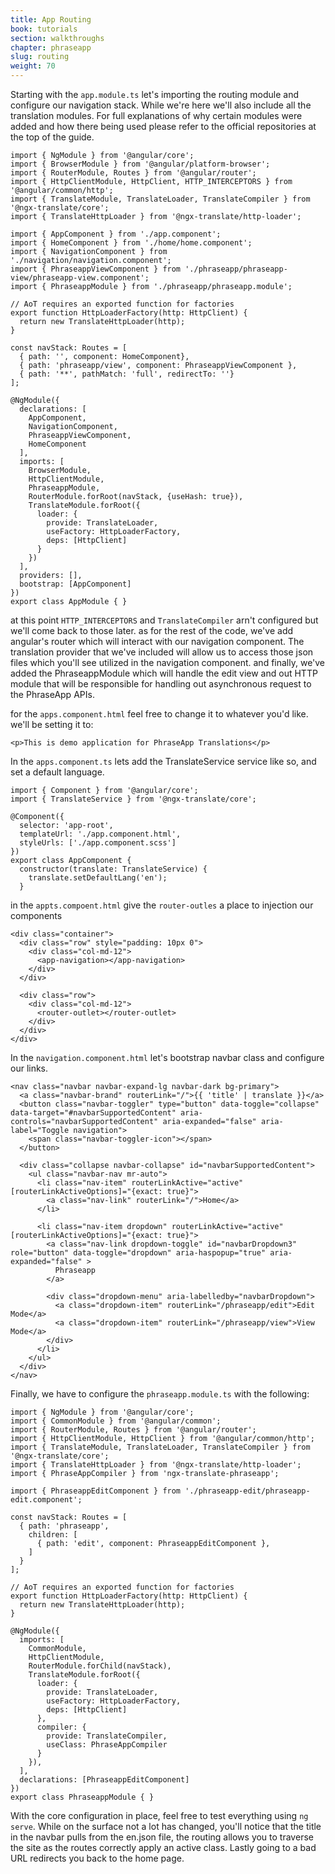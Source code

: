 ```yaml
---
title: App Routing
book: tutorials
section: walkthroughs
chapter: phraseapp
slug: routing
weight: 70
---
```

Starting with the `app.module.ts` let's importing the routing module and configure our navigation stack. While we're here 
we'll also include all the translation modules. For full explanations of why certain modules were added and
how there being used please refer to the official repositories at the top of the guide. 

```
import { NgModule } from '@angular/core';
import { BrowserModule } from '@angular/platform-browser';
import { RouterModule, Routes } from '@angular/router';
import { HttpClientModule, HttpClient, HTTP_INTERCEPTORS } from '@angular/common/http';
import { TranslateModule, TranslateLoader, TranslateCompiler } from '@ngx-translate/core';
import { TranslateHttpLoader } from '@ngx-translate/http-loader';

import { AppComponent } from './app.component';
import { HomeComponent } from './home/home.component';
import { NavigationComponent } from './navigation/navigation.component';
import { PhraseappViewComponent } from './phraseapp/phraseapp-view/phraseapp-view.component';
import { PhraseappModule } from './phraseapp/phraseapp.module';

// AoT requires an exported function for factories
export function HttpLoaderFactory(http: HttpClient) {
  return new TranslateHttpLoader(http);
}

const navStack: Routes = [
  { path: '', component: HomeComponent},
  { path: 'phraseapp/view', component: PhraseappViewComponent },
  { path: '**', pathMatch: 'full', redirectTo: ''}
];

@NgModule({
  declarations: [
    AppComponent,
    NavigationComponent,
    PhraseappViewComponent,
    HomeComponent
  ],
  imports: [
    BrowserModule,
    HttpClientModule,
    PhraseappModule,
    RouterModule.forRoot(navStack, {useHash: true}),
    TranslateModule.forRoot({
      loader: {
        provide: TranslateLoader,
        useFactory: HttpLoaderFactory,
        deps: [HttpClient]
      }
    })
  ],
  providers: [],
  bootstrap: [AppComponent]
})
export class AppModule { }
```

at this point `HTTP_INTERCEPTORS` and `TranslateCompiler` arn't configured but we'll come back to those later. 
as for the rest of the code, we've add angular's router which will interact with our navigation component.
The translation provider that we've included will allow us to access those json files which you'll see utilized
in the navigation component. and finally, we've added the PhraseappModule which will handle the edit view and out HTTP
module that will be responsible for handling out asynchronous request to the PhraseApp APIs.  

for the `apps.component.html` feel free to change it to whatever you'd like. we'll be setting it to:

```
<p>This is demo application for PhraseApp Translations</p>
```

In the `apps.component.ts` lets add the TranslateService service like so, and set a default language. 

```
import { Component } from '@angular/core';
import { TranslateService } from '@ngx-translate/core';

@Component({
  selector: 'app-root',
  templateUrl: './app.component.html',
  styleUrls: ['./app.component.scss']
})
export class AppComponent {
  constructor(translate: TranslateService) {
    translate.setDefaultLang('en');
  }
```

in the `appts.compoent.html` give the `router-outles` a place to injection our components

```
<div class="container">
  <div class="row" style="padding: 10px 0">
    <div class="col-md-12">
      <app-navigation></app-navigation>
    </div>
  </div>

  <div class="row">
    <div class="col-md-12">
      <router-outlet></router-outlet>
    </div>
  </div>
</div>
```

In the `navigation.component.html` let's bootstrap navbar class and configure our links.

```
<nav class="navbar navbar-expand-lg navbar-dark bg-primary">
  <a class="navbar-brand" routerLink="/">{{ 'title' | translate }}</a>
  <button class="navbar-toggler" type="button" data-toggle="collapse" data-target="#navbarSupportedContent" aria-controls="navbarSupportedContent" aria-expanded="false" aria-label="Toggle navigation">
    <span class="navbar-toggler-icon"></span>
  </button>

  <div class="collapse navbar-collapse" id="navbarSupportedContent">
    <ul class="navbar-nav mr-auto">
      <li class="nav-item" routerLinkActive="active" [routerLinkActiveOptions]="{exact: true}">
        <a class="nav-link" routerLink="/">Home</a>
      </li>

      <li class="nav-item dropdown" routerLinkActive="active" [routerLinkActiveOptions]="{exact: true}">
        <a class="nav-link dropdown-toggle" id="navbarDropdown3" role="button" data-toggle="dropdown" aria-haspopup="true" aria-expanded="false" >
          Phraseapp
        </a>

        <div class="dropdown-menu" aria-labelledby="navbarDropdown">
          <a class="dropdown-item" routerLink="/phraseapp/edit">Edit Mode</a>
          <a class="dropdown-item" routerLink="/phraseapp/view">View Mode</a>
        </div>
      </li>
    </ul>
  </div>
</nav>
```

Finally, we have to configure the `phraseapp.module.ts` with the following:

```
import { NgModule } from '@angular/core';
import { CommonModule } from '@angular/common';
import { RouterModule, Routes } from '@angular/router';
import { HttpClientModule, HttpClient } from '@angular/common/http';
import { TranslateModule, TranslateLoader, TranslateCompiler } from '@ngx-translate/core';
import { TranslateHttpLoader } from '@ngx-translate/http-loader';
import { PhraseAppCompiler } from 'ngx-translate-phraseapp';

import { PhraseappEditComponent } from './phraseapp-edit/phraseapp-edit.component';

const navStack: Routes = [
  { path: 'phraseapp',
    children: [
      { path: 'edit', component: PhraseappEditComponent },
    ]
  }
];

// AoT requires an exported function for factories
export function HttpLoaderFactory(http: HttpClient) {
  return new TranslateHttpLoader(http);
}

@NgModule({
  imports: [
    CommonModule,
    HttpClientModule,
    RouterModule.forChild(navStack),
    TranslateModule.forRoot({
      loader: {
        provide: TranslateLoader,
        useFactory: HttpLoaderFactory,
        deps: [HttpClient]
      },
      compiler: {
        provide: TranslateCompiler,
        useClass: PhraseAppCompiler
      }
    }),
  ],
  declarations: [PhraseappEditComponent]
})
export class PhraseappModule { }
```

With the core configuration in place, feel free to  test everything using `ng serve`. While on the surface not a lot has changed,
you'll notice that the title in the navbar pulls from the en.json file, the routing allows you to traverse the site
as the routes correctly apply an active class. Lastly going to a bad URL redirects you back to the home page.



